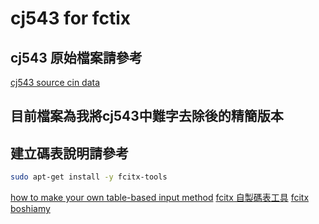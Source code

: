 # cj543 for fctix

## cj543 原始檔案請參考
[cj543 source cin data](https://github.com/hime-ime/hime/blob/master/data/cj543.cin)

## 目前檔案為我將cj543中難字去除後的精簡版本

## 建立碼表說明請參考

```bash
sudo apt-get install -y fcitx-tools
```

[how to make your own table-based input method](https://fcitx-im.org/wiki/How_to_make_your_own_table-based_input_method)
[fcitx 自製碼表工具](https://www.ubuntu-tw.org/modules/newbb/viewtopic.php?topic_id=61666)
[fcitx boshiamy](https://www.ubuntu-tw.org/modules/newbb/viewtopic.php?post_id=246870)
